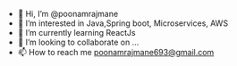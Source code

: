 - 👋 Hi, I’m @poonamrajmane
- 👀 I’m interested in Java,Spring boot, Microservices, AWS 
- 🌱 I’m currently learning ReactJs
- 💞️ I’m looking to collaborate on ...
- 📫 How to reach me poonamrajmane693@gmail.com

<!---
poonamrajmane/poonamrajmane is a ✨ special ✨ repository because its `README.md` (this file) appears on your GitHub profile.
You can click the Preview link to take a look at your changes.
--->
